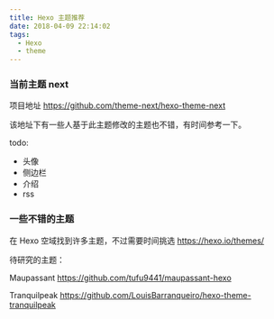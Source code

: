 ```yaml
---
title: Hexo 主题推荐
date: 2018-04-09 22:14:02
tags:
  - Hexo
  - theme
---
```




###  当前主题 next

项目地址 https://github.com/theme-next/hexo-theme-next

该地址下有一些人基于此主题修改的主题也不错，有时间参考一下。

todo:

- 头像
- 侧边栏
- 介绍
- rss

### 一些不错的主题

在 Hexo 空域找到许多主题，不过需要时间挑选 https://hexo.io/themes/

待研究的主题：

Maupassant  https://github.com/tufu9441/maupassant-hexo



Tranquilpeak https://github.com/LouisBarranqueiro/hexo-theme-tranquilpeak